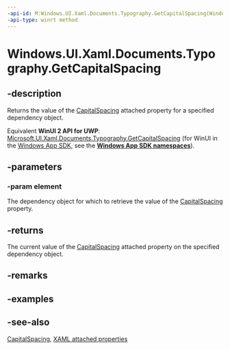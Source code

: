 ```yaml
---
-api-id: M:Windows.UI.Xaml.Documents.Typography.GetCapitalSpacing(Windows.UI.Xaml.DependencyObject)
-api-type: winrt method
---
```


<!-- Method syntax
public bool GetCapitalSpacing(Windows.UI.Xaml.DependencyObject element)
-->

# Windows.UI.Xaml.Documents.Typography.GetCapitalSpacing

## -description
Returns the value of the [CapitalSpacing](typography_capitalspacing.md) attached property for a specified dependency object.

Equivalent **WinUI 2 API for UWP**: [Microsoft.UI.Xaml.Documents.Typography.GetCapitalSpacing](/windows/winui/api/microsoft.ui.xaml.documents.typography.getcapitalspacing) (for WinUI in the [Windows App SDK](/windows/apps/windows-app-sdk/), see the **[Windows App SDK namespaces](/windows/windows-app-sdk/api/winrt/)**).

## -parameters
### -param element
The dependency object for which to retrieve the value of the [CapitalSpacing](typography_capitalspacing.md) property.

## -returns
The current value of the [CapitalSpacing](typography_capitalspacing.md) attached property on the specified dependency object.

## -remarks

## -examples

## -see-also

[CapitalSpacing](typography_capitalspacing.md), [XAML attached properties](/windows/uwp/xaml-platform/attached-properties-overview)
